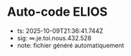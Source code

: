# Auto-code ELIOS
- ts: 2025-10-09T21:36:41.744Z
- sig: ∞.je.toi.nous.432.528
- note: fichier généré automatiquement